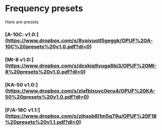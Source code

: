 # Frequency presets
Here are presets

### [A-10C: v1.0:] (https://www.dropbox.com/s/8yaiyuotl5geggk/OPUF%20A-10C%20presets%20v1.0.pdf?dl=0)


### [MI-8 v1.0:] (https://www.dropbox.com/s/dcxkjq9yuga8bj3/OPUF%20MI-8%20presets%20v1.0.pdf?dl=0)


### [KA-50 v1.0:] (https://www.dropbox.com/s/zlafblxuyc0eru4/OPUF%20KA-50%20presets%20v1.0.pdf?dl=0)



### [F/A-18C v1.1:] (https://www.dropbox.com/s/zjhssb8l1m5q79u/OPUF%20F18%20presets%20v1.1.pdf?dl=0)